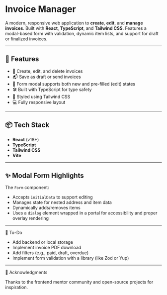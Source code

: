 # Invoice Manager

A modern, responsive web application to **create**, **edit**, and **manage invoices**. Built with **React**, **TypeScript**, and **Tailwind CSS**. Features a modal-based form with validation, dynamic item lists, and support for draft or finalized invoices.

---

## 🚀 Features

- 🧾 Create, edit, and delete invoices
- 📬 Save as draft or send invoices
- 🧠 Form modal supports both new and pre-filled (edit) states
- 🛠 Built with TypeScript for type safety
- 🎨 Styled using Tailwind CSS
- 💻 Fully responsive layout

---

## 📦 Tech Stack

- **React** (v18+)
- **TypeScript**
- **Tailwind CSS**
- **Vite**

---

## ✨ Modal Form Highlights

The `Form` component:

- Accepts `initialData` to support editing
- Manages state for nested address and item data
- Dynamically adds/removes items
- Uses a `dialog` element wrapped in a portal for accessibility and proper overlay rendering

---

📌 To-Do

- Add backend or local storage
- Implement invoice PDF download
- Add filters (e.g., paid, draft, overdue)
- Implement form validation with a library (like Zod or Yup)

---

🙌 Acknowledgments

Thanks to the frontend mentor community and open-source projects for inspiration.

